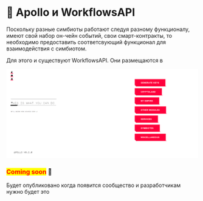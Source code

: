 # 🥵 Apollo и WorkflowsAPI

Поскольку разные симбиоты работают следуя разному функционалу, имеют свой набор он-чейн событий, свои смарт-контракты, то необходимо предоставить соответсвующий функционал для взаимодействия с симбиотом.

Для этого и существуют WorkflowsAPI. Они размещаются в&#x20;

![](<../../.gitbook/assets/image (15) (1).png>)



### <mark style="color:red;">**Coming soon**</mark> 👻

Будет опубликовано когда появится сообщество и разработчикам нужно будет это
